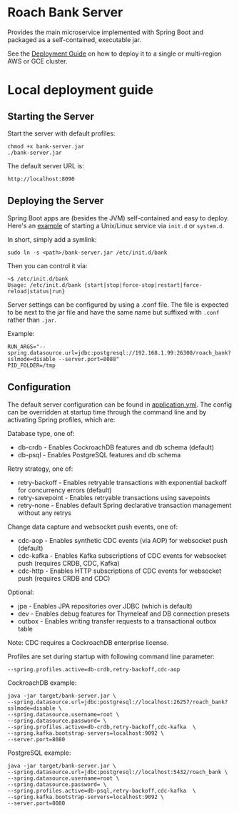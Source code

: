 # Roach Bank Server

Provides the main microservice implemented with Spring Boot and packaged as a self-contained, executable jar.

See the [Deployment Guide](../docs/deploy.md) on how to deploy it to a single
or multi-region AWS or GCE cluster.

# Local deployment guide

## Starting the Server

Start the server with default profiles:

    chmod +x bank-server.jar
    ./bank-server.jar
    
The default server URL is:

    http://localhost:8090

## Deploying the Server

Spring Boot apps are (besides the JVM) self-contained and easy to deploy. Here's an 
[example](https://docs.spring.io/spring-boot/docs/current/reference/htmlsingle/#deployment-service) 
of starting a Unix/Linux service via `init.d` or `system.d`.

In short, simply add a symlink:

    sudo ln -s <path>/bank-server.jar /etc/init.d/bank
    
Then you can control it via:

    ~$ /etc/init.d/bank
    Usage: /etc/init.d/bank {start|stop|force-stop|restart|force-reload|status|run}    
    
Server settings can be configured by using a .conf file. The file is expected to be next to the jar file 
and have the same name but suffixed with `.conf` rather than `.jar`. 

Example:    

    RUN_ARGS="--spring.datasource.url=jdbc:postgresql://192.168.1.99:26300/roach_bank?sslmode=disable --server.port=8088"
    PID_FOLDER=/tmp

## Configuration

The default server configuration can be found in [application.yml](src/main/resources/application.yml).
The config can be overridden at startup time through the command line and by activating Spring profiles, which are:

Database type, one of:

   * db-crdb - Enables CockroachDB features and db schema (default)
   * db-psql - Enables PostgreSQL features and db schema

Retry strategy, one of:

   * retry-backoff - Enables retryable transactions with exponential backoff for concurrency errors (default)
   * retry-savepoint - Enables retryable transactions using savepoints
   * retry-none - Enables default Spring declarative transaction management without any retrys

Change data capture and websocket push events, one of:

   * cdc-aop - Enables synthetic CDC events (via AOP) for websocket push (default)
   * cdc-kafka - Enables Kafka subscriptions of CDC events for websocket push (requires CRDB, CDC, Kafka)
   * cdc-http - Enables HTTP subscriptions of CDC events for websocket push (requires CRDB and CDC)
 
Optional:

   * jpa - Enables JPA repositories over JDBC (which is default)
   * dev - Enables debug features for Thymeleaf and DB connection presets
   * outbox - Enables writing transfer requests to a transactional outbox table
   
Note: CDC requires a CockroachDB enterprise license.

Profiles are set during startup with following command line parameter:

    --spring.profiles.active=db-crdb,retry-backoff,cdc-aop

CockroachDB example:

    java -jar target/bank-server.jar \
    --spring.datasource.url=jdbc:postgresql://localhost:26257/roach_bank?sslmode=disable \
    --spring.datasource.username=root \
    --spring.datasource.password= \
    --spring.profiles.active=db-crdb,retry-backoff,cdc-kafka  \
    --spring.kafka.bootstrap-servers=localhost:9092 \
    --server.port=8080

PostgreSQL example:

    java -jar target/bank-server.jar \
    --spring.datasource.url=jdbc:postgresql://localhost:5432/roach_bank \
    --spring.datasource.username=root \
    --spring.datasource.password= \
    --spring.profiles.active=db-psql,retry-backoff,cdc-kafka  \
    --spring.kafka.bootstrap-servers=localhost:9092 \
    --server.port=8080
    
